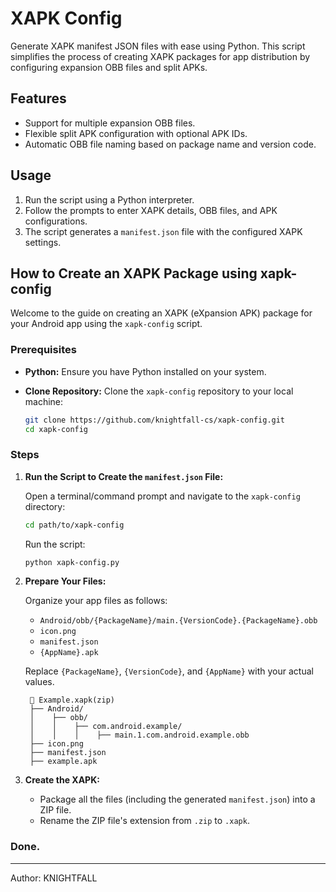 # XAPK Config

Generate XAPK manifest JSON files with ease using Python. This script simplifies the process of creating XAPK packages for app distribution by configuring expansion OBB files and split APKs.

## Features

- Support for multiple expansion OBB files.
- Flexible split APK configuration with optional APK IDs.
- Automatic OBB file naming based on package name and version code.

## Usage

1. Run the script using a Python interpreter.
2. Follow the prompts to enter XAPK details, OBB files, and APK configurations.
3. The script generates a `manifest.json` file with the configured XAPK settings.

## How to Create an XAPK Package using xapk-config

Welcome to the guide on creating an XAPK (eXpansion APK) package for your Android app using the `xapk-config` script.

### Prerequisites

- **Python:** Ensure you have Python installed on your system.
- **Clone Repository:** Clone the `xapk-config` repository to your local machine:

    ```bash
    git clone https://github.com/knightfall-cs/xapk-config.git
    cd xapk-config
    ```

### Steps

1. **Run the Script to Create the `manifest.json` File:**

    Open a terminal/command prompt and navigate to the `xapk-config` directory:

    ```bash
    cd path/to/xapk-config
    ```

    Run the script:

    ```bash
    python xapk-config.py
    ```

2. **Prepare Your Files:**

    Organize your app files as follows:

    - `Android/obb/{PackageName}/main.{VersionCode}.{PackageName}.obb`
    - `icon.png`
    - `manifest.json`
    - `{AppName}.apk`

    Replace `{PackageName}`, `{VersionCode}`, and `{AppName}` with your actual values.

    ```
     📂 Example.xapk(zip)
     ├── Android/
     │    ├── obb/
     │    │    ├── com.android.example/
     │    │    │    ├── main.1.com.android.example.obb
     ├── icon.png
     ├── manifest.json
     ├── example.apk
   ```   

4. **Create the XAPK:**

    - Package all the files (including the generated `manifest.json`) into a ZIP file.
    - Rename the ZIP file's extension from `.zip` to `.xapk`.

### Done.

---

Author: KNIGHTFALL
